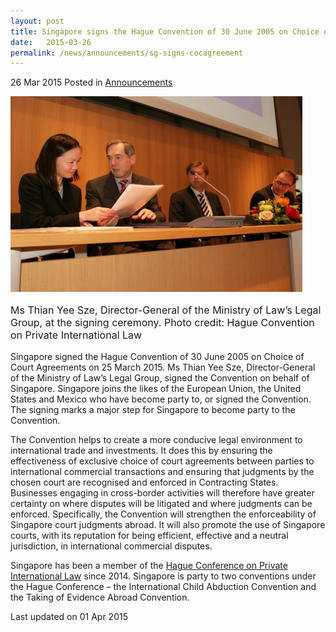 ```yaml
---
layout: post
title: Singapore signs the Hague Convention of 30 June 2005 on Choice of Court Agreements
date:   2015-03-26
permalink: /news/announcements/sg-signs-cocagreement
---
```


26 Mar 2015 Posted in [Announcements](/news/announcements/)



<img src="/images/news/announcements/1427875746770.jpg" alt="Hague COC" style="width:467px;height:313px;">


<p style="font-size: 1rem">Ms Thian Yee Sze, Director-General of the Ministry of Law’s Legal Group, at the signing ceremony. Photo credit: Hague Convention on Private International Law</p>

Singapore signed the Hague Convention of 30 June 2005 on Choice of Court Agreements on 25 March 2015. Ms Thian Yee Sze, Director-General of the Ministry of Law’s Legal Group, signed the Convention on behalf of Singapore. Singapore joins the likes of the European Union, the United States and Mexico who have become party to, or signed the Convention. The signing marks a major step for Singapore to become party to the Convention.

The Convention helps to create a more conducive legal environment to international trade and investments. It does this by ensuring the effectiveness of exclusive choice of court agreements between parties to international commercial transactions and ensuring that judgments by the chosen court are recognised and enforced in Contracting States. Businesses engaging in cross-border activities will therefore have greater certainty on where disputes will be litigated and where judgments can be enforced. Specifically, the Convention will strengthen the enforceability of Singapore court judgments abroad. It will also promote the use of Singapore courts, with its reputation for being efficient, effective and a neutral jurisdiction, in international commercial disputes. 

Singapore has been a member of the [Hague Conference on Private International Law](/news/announcements/singapore-member-of-hague-conference-on-pte-intl-law) since 2014. Singapore is party to two conventions under the Hague Conference – the International Child Abduction Convention and the Taking of Evidence Abroad Convention. 



<p class="right-side-updated">Last updated on 01 Apr 2015</p> 
